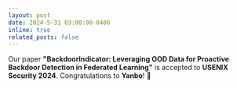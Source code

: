 ```yaml
---
layout: post
date: 2024-5-31 03:08:00-0400
inline: true
related_posts: false
---
```


Our paper **"BackdoorIndicator: Leveraging OOD Data for Proactive Backdoor Detection in Federated Learning"** is accepted to **USENIX Security 2024**. Congratulations to **Yanbo**! :rocket: